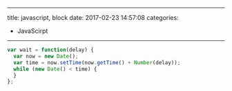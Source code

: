 ----
title: javascript, block
date: 2017-02-23 14:57:08
categories:
- JavaScirpt
----
```js
var wait = function(delay) {
  var now = new Date();
  var time = now.setTime(now.getTime() + Number(delay));
  while (new Date() < time) {
  }
};
```

